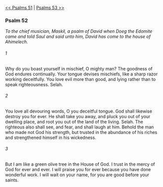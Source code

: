 [<< Psalms 51](Psalms%2051.md)  |  [Psalms 53 >>](Psalms%2053.md)

### Psalm 52

*To the chief musician, Maskil, a psalm of David when Doeg the Edomite came and told Saul and said unto him, David has come to the house of Ahimelech.*

###### 1
Why do you boast yourself in mischief, O mighty man? The goodness of God endures continually. Your tongue devises mischiefs, like a sharp razor working deceitfully. You love evil more than good, and lying rather than to speak righteousness. Selah.

###### 2
You love all devouring words, O you deceitful tongue. God shall likewise destroy you for ever. He shall take you away, and pluck you out of your dwelling place, and root you out of the land of the living. Selah. The righteous also shall see, and fear, and shall laugh at him. Behold the man who made not God his strength, but trusted in the abundance of his riches and strengthened himself in his wickedness.

###### 3
But I am like a green olive tree in the House of God. I trust in the mercy of God for ever and ever. I will praise you for ever because you have done wonderful work. I will wait on your name, for you are good before your saints.